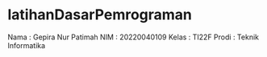 # latihanDasarPemrograman
Nama  : Gepira Nur Patimah
NIM   : 20220040109
Kelas : TI22F
Prodi : Teknik Informatika
